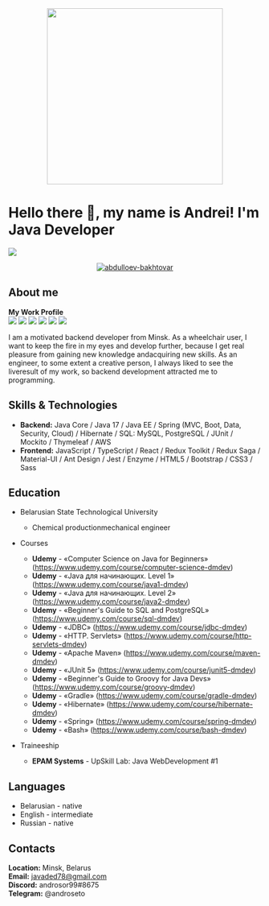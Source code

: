 [//]: # ([![MasterHead ]&#40;https://user-images.githubusercontent.com/94010184/154801518-49ee9ecb-0ddb-4325-9069-d0afeaec691c.gif&#41;])

 <img src="https://user-images.githubusercontent.com/94010184/154801518-49ee9ecb-0ddb-4325-9069-d0afeaec691c.gif" style="display:block;float:none;margin-left:auto;margin-right:auto;width:350px"/>


# Hello there 👋, my name is Andrei! I'm Java Developer #
[![](https://komarev.com/ghpvc/?username=abdulloev-bakhtovar&label=Profile%20views&color=0e75b6&style=flat)](https://github.com/JavaCoDED78)

<p align="center"> <a href="https://github.com/ryo-ma/github-profile-trophy"><img src="https://github-profile-trophy.vercel.app/?username=JavaCoDED78&theme=monokai" alt="abdulloev-bakhtovar" /></a> </p>


## **About me** ##
**My Work Profile**\
[![](https://img.shields.io/badge/-LinkedIn-blue?logo=linkedin&logoColor=white&style=for-the-badge)](https://www.linkedin.com/in/andrei-soroka-2b98b721a/)
[![](https://img.shields.io/badge/-Discord-5662F5?logo=discord&logoColor=white&style=for-the-badge)](https://discordapp.com/users/762913229772292126/)
[![](https://img.shields.io/badge/-Viber-7360F2?logo=viber&logoColor=white&style=for-the-badge)](viber://chat?number=%2B375291406806)
[![](https://img.shields.io/badge/-WhatsApp-27d045?logo=whatsapp&logoColor=white&style=for-the-badge)](https://api.whatsapp.com/send?phone=375291406806)
[![](https://img.shields.io/badge/-Telegram-33B0E2?logo=telegram&logoColor=white&style=for-the-badge)](https://t.me/androseto)
[![](https://img.shields.io/badge/-Skype-0091D2?logo=skype&logoColor=white&style=for-the-badge)](skype:androsor99?chat)



I am a motivated backend developer from Minsk. As a wheelchair user, I want to keep the fire in my eyes and develop further, because I get real pleasure from gaining new knowledge andacquiring new skills. As an engineer, to some extent a creative person, I always liked to see the liveresult of my work, so backend development attracted me to programming.

## **Skills & Technologies** ##
+ **Backend:** Java Core / Java 17 / Java EE / Spring (MVC, Boot, Data, Security, Cloud) / Hibernate / SQL: MySQL, PostgreSQL / JUnit / Mockito / Thymeleaf / AWS 
+ **Frontend:** JavaScript / TypeScript / React / Redux Toolkit / Redux Saga / Material-UI / Ant Design / Jest / Enzyme / HTML5 / Bootstrap / CSS3 / Sass

## **Education** ##
* Belarusian State Technological University
    + Chemical productionmechanical engineer
* Courses
    + **Udemy** - «Computer Science on Java for Beginners» (https://www.udemy.com/course/computer-science-dmdev)
    + **Udemy** - «Java для начинающих. Level 1» (https://www.udemy.com/course/java1-dmdev)
    + **Udemy** - «Java для начинающих. Level 2» (https://www.udemy.com/course/java2-dmdev)
    + **Udemy** - «Beginner's Guide to SQL and PostgreSQL» (https://www.udemy.com/course/sql-dmdev)
    + **Udemy** - «JDBC» (https://www.udemy.com/course/jdbc-dmdev)
    + **Udemy** - «HTTP. Servlets» (https://www.udemy.com/course/http-servlets-dmdev)
    + **Udemy** - «Apache Maven» (https://www.udemy.com/course/maven-dmdev)
    + **Udemy** - «JUnit 5» (https://www.udemy.com/course/junit5-dmdev)
    + **Udemy** - «Beginner's Guide to Groovy for Java Devs» (https://www.udemy.com/course/groovy-dmdev)
    + **Udemy** - «Gradle» (https://www.udemy.com/course/gradle-dmdev)
    + **Udemy** - «Hibernate» (https://www.udemy.com/course/hibernate-dmdev)
    + **Udemy** - «Spring» (https://www.udemy.com/course/spring-dmdev)
    + **Udemy** - «Bash» (https://www.udemy.com/course/bash-dmdev)
       
* Traineeship
    + **EPAM Systems** - UpSkill Lab: Java WebDevelopment #1


## **Languages** ##
* Belarusian - native
* English - intermediate
* Russian - native

## **Contacts** ##
**Location:** Minsk, Belarus\
**Email:** javaded78@gmail.com\
**Discord:** androsor99#8675\
**Telegram:** @androseto
